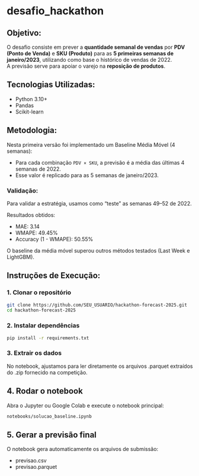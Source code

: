 # desafio_hackathon

## Objetivo:
O desafio consiste em prever a **quantidade semanal de vendas** por **PDV (Ponto de Venda)** e **SKU (Produto)** para as **5 primeiras semanas de janeiro/2023**, utilizando como base o histórico de vendas de 2022.  
A previsão serve para apoiar o varejo na **reposição de produtos**.

## Tecnologias Utilizadas:
- Python 3.10+
- Pandas
- Scikit-learn

## Metodologia:
Nesta primeira versão foi implementado um Baseline Média Móvel (4 semanas): 
  - Para cada combinação `PDV × SKU`, a previsão é a média das últimas 4 semanas de 2022.  
  - Esse valor é replicado para as 5 semanas de janeiro/2023.

### Validação:
Para validar a estratégia, usamos como “teste” as semanas 49–52 de 2022.  

Resultados obtidos:
- MAE: 3.14
- WMAPE: 49.45%
- Accuracy (1 - WMAPE): 50.55%

O baseline da média móvel superou outros métodos testados (Last Week e LightGBM).

## Instruções de Execução:

### 1. Clonar o repositório
```bash
git clone https://github.com/SEU_USUARIO/hackathon-forecast-2025.git
cd hackathon-forecast-2025
````


### 2. Instalar dependências
```bash
pip install -r requirements.txt
````

### 3. Extrair os dados
No notebook, ajustamos para ler diretamente os arquivos .parquet extraídos do .zip fornecido na competição.

## 4. Rodar o notebook
Abra o Jupyter ou Google Colab e execute o notebook principal:
```bash
notebooks/solucao_baseline.ipynb
````

## 5. Gerar a previsão final
O notebook gera automaticamente os arquivos de submissão:
- previsao.csv 
- previsao.parquet
